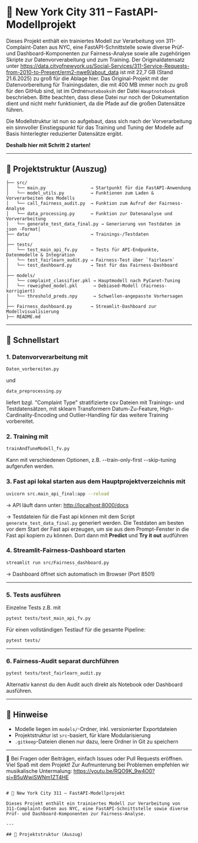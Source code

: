 
# 🗽 New York City 311 – FastAPI-Modellprojekt

Dieses Projekt enthält ein trainiertes Modell zur Verarbeitung von 311-Complaint-Daten aus NYC, eine FastAPI-Schnittstelle sowie diverse Prüf- und Dashboard-Komponenten zur Fairness-Analyse sowie alle zugehörigen Skripte zur Datenvorverabeitung und zum Training.
Der Originaldatensatz unter https://data.cityofnewyork.us/Social-Services/311-Service-Requests-from-2010-to-Present/erm2-nwe9/about_data ist mit 22,7 GB (Stand 21.6.2025) zu groß für die Ablage hier. Das Original-Projekt mit der Datenvorbereitung für Trainingsdaten, die mit 400 MB immer noch zu groß für den GitHub sind, ist im Ordner`notebooks`in der Datei `Hauptnotebook` beschrieben. Bitte beachten, dass diese Datei nur noch der Dokumentation dient und nicht mehr funktioniert, da die Pfade auf die großen Datensätze führen.

Die Modellstruktur ist nun so aufgebaut, dass sich nach der Vorverarbeitung ein sinnvoller Einstiegspunkt für das Training und Tuning der Modelle auf Basis hinterlegter reduzierter Datensätze ergibt.

**Deshalb hier mit Schritt 2 starten!**

---

## 📁 Projektstruktur (Auszug)

```
├── src/
│   └── main.py                 → Startpunkt für die FastAPI-Anwendung
│   └── model_utils.py          → Funktionen zum Laden & Vorverarbeiten des Modells
│   └── call_fairness_audit.py  → Funktion zum Aufruf der Fairness-Analyse
│   └── data_processing.py      → Funktion zur Datenanalyse und Vorverarbeitung
│   └── generate_test_data_final.py → Generierung von Testdaten im json -Format│
├── data/                       → Trainings-/Testdaten
│
├── tests/
│   └── test_main_api_fv.py     → Tests für API-Endpunkte, Datenmodelle & Integration
│   └── test_fairlearn_audit.py → Fairness-Test über `fairlearn`
│   └── test_dashboard.py       → Test für das Fairness-Dashboard
│
├── models/
│   └── complaint_classifier.pkl → Hauptmodell nach PyCaret-Tuning
│   └── reweighed_model.pkl      → Debiased-Modell (Fairness-korrigiert)
│   └── threshold_preds.npy      → Schwellen-angepasste Vorhersagen
│
├── Fairness_dashboard.py       → Streamlit-Dashboard zur Modellvisualisierung
├── README.md
```

---
## 🚀 Schnellstart

### 1. Datenvorverarbeitung mit 
```bash
Daten_vorbereiten.py
```
und 
```bash
data_preprocessing.py
```
liefert bzgl. "Complaint Type" stratifizierte csv Dateien mit Trainings- und Testdatensätzen, mit sklearn Transformern Datum-Zu-Feature, High-Cardinality-Encoding und Outlier-Handling für
das weitere Training vorbereitet. 

### 2. Training mit 
```bash
trainAndTuneModell_fv.py
```
Kann mit verschiedenen Optionen, z.B. --train-only-first --skip-tuning aufgerufen werden.

### 3. Fast api lokal starten aus dem Hauptprojektverzeichnis mit

```bash
uvicorn src.main_api_final:app --reload
```

→ API läuft dann unter: [http://localhost:8000/docs](http://localhost:8000/docs)

→ Testdateien für die Fast api können mit dem Script `generate_test_data_final.py` generiert werden.
  Die Testdaten am besten vor dem Start der Fast api erzeugen, um sie aus dem Prompt-Fenster in die Fast api kopiern zu können.
  Dort dann mit **Predict** und **Try it out** audführen

### 4. Streamlit-Fairness-Dashboard starten

```bash
streamlit run src/Fairness_dashboard.py
```

→ Dashboard öffnet sich automatisch im Browser (Port 8501)

---

### 5. Tests ausführen

Einzelne Tests z.B. mit
```bash
pytest tests/test_main_api_fv.py
```

Für einen vollständigen Testlauf für die gesamte Pipeline:

```bash
pytest tests/
```

---

### 6. Fairness-Audit separat durchführen

```bash
pytest tests/test_fairlearn_audit.py
```

Alternativ kannst du den Audit auch direkt als Notebook oder Dashboard ausführen.

---

## 🧠 Hinweise

- Modelle liegen im `models/`-Ordner, inkl. versionierter Exportdateien
- Projektstruktur ist `src`-basiert, für klare Modularisierung
- `.gitkeep`-Dateien dienen nur dazu, leere Ordner in Git zu speichern

---

📝 Bei Fragen oder Beiträgen, einfach Issues oder Pull Requests eröffnen. Viel Spaß mit dem Projekt!
    Zur Aufmunterung bei Problemen empfehlen wir musikalische Untermalung: https://youtu.be/RQO9K_9w4O0?si=B5uWwiSWNm1ZT4HE
```

# 🗽 New York City 311 – FastAPI-Modellprojekt

Dieses Projekt enthält ein trainiertes Modell zur Verarbeitung von 311-Complaint-Daten aus NYC, eine FastAPI-Schnittstelle sowie diverse Prüf- und Dashboard-Komponenten zur Fairness-Analyse.

---

## 📁 Projektstruktur (Auszug)

